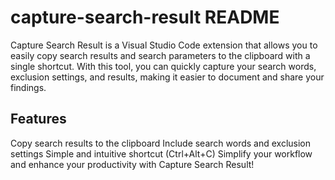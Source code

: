 # capture-search-result README

Capture Search Result is a Visual Studio Code extension that allows you to easily copy search results and search parameters to the clipboard with a single shortcut. With this tool, you can quickly capture your search words, exclusion settings, and results, making it easier to document and share your findings.

## Features

Copy search results to the clipboard
Include search words and exclusion settings
Simple and intuitive shortcut (Ctrl+Alt+C)
Simplify your workflow and enhance your productivity with Capture Search Result!
